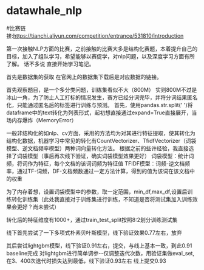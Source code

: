 # datawhale_nlp
#比赛链接:https://tianchi.aliyun.com/competition/entrance/531810/introduction

第一次接触NLP方面的比赛，之前接触的比赛大多是结构化赛题，本着提升自己的目标，加入了组队学习，希望能够以赛促学，对nlp问题，以及深度学习方面有所了解。
话不多说 直接开始学习笔记。

首先是数据集的获取
在官网上的数据集下载后是对应数据的链接。

首先观察题目，是一个多分类问题，训练集看似不大（800M） 实则800M不过是冰山一角，为了防止人工打标的情况发生，赛方已经分词完毕，并将分词结果匿名化，只能通过匿名后的标签进行训练与预测。
首先，使用pandas.str.split(' ')将dataframe中的text转化为列表形式，起初想直接通过expand=True直接展开，当场内存爆炸（MemoryError）

一般非结构化的如nlp、cv方面，采用的方法均为对其进行特征提取，使其转化为结构化数据，机器学习中常见的转化有CountVectorizer、TfidfVectorizer（词袋模型、逆文档频率模型）两种词向量转化方法。
根据之前的些许经验，我直接选择了词袋模型（事后再次线下验证，确实词袋模型效果更好）
词袋模型：统计词频，将词作为特征，每个文档的该词词频为特征值
TFIDF模型：词频-逆文档频率，通过TF-词频，DF-文档频数通过一定方法计算，得到的值为该词在该文档中的权重

为了内存着想，设置词袋模型中的参数，取一定范围，min_df,max_df,设置后训练转化训练集（此处我直接对于训练集进行训练，不知道是否将测试集加入训练效果会更好？尚未尝试）

转化后的特征维度有1000+，通过train_test_split按照8:2划分训练测试集

线下首先尝试了一下多项式朴素贝叶斯模型，线下验证效果0.77左右，放弃

其后尝试lightgbm模型，线下验证0.91左右，提交，与线上基本一致，到此0.91 baseline完成
对lightgbm进行简单调参--仅调整迭代次数，用验证集做eval_set,在3、400次迭代时损失达到最低，线下验证0.93左右 线上提交0.93
